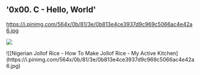 ## **'0x00. C - Hello, World'**

https://i.pinimg.com/564x/0b/81/3e/0b813e4ce3937d9c969c5066ac4e42a6.jpg
<p align=“center”> <img src=“https://i.pinimg.com/564x/0b/81/3e/0b813e4ce3937d9c969c5066ac4e42a6.jpg” width=“50%” height=“50%”> </p>
![[Nigerian Jollof Rice - How To Make Jollof Rice - My Active Kitchen](https://i.pinimg.com/564x/0b/81/3e/0b813e4ce3937d9c969c5066ac4e42a6.jpg)
